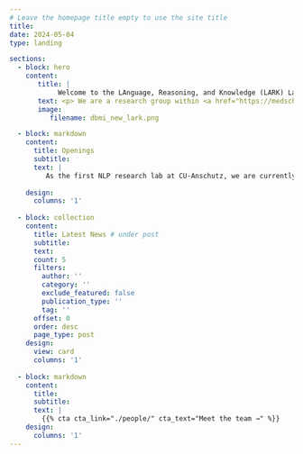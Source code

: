 ```yaml
---
# Leave the homepage title empty to use the site title
title:
date: 2024-05-04
type: landing

sections:
  - block: hero
    content:
       title: |
            Welcome to the LAnguage, Reasoning, and Knowledge (LARK) Lab 
       text: <p> We are a research group within <a href="https://medschool.cuanschutz.edu/dbmi">Department of Biomedical Informatics, University of Colorado, Anschutz Campus</a>, led by <a href="https://serenayj.github.io/">Dr. Yanjun Gao</a>. By developing foundational technologies and conducting cutting-edge research in natural language processing (NLP) with innovative artificial intelligence (AI), the lab is dedicated to creating powerful tools that tackle critical healthcare challenges and integrate seamlessly into healthcare systems. </p> 
       image:
          filename: dbmi_new_lark.png  

  - block: markdown
    content:
      title: Openings 
      subtitle:
      text: |
         As the first NLP research lab at CU-Anschutz, we are currently seeking passionate individuals eager to make a significant impact on NLP and AI in health, with openings available for Postdoctoral Researchers, PhD Students, Data Scientists, and Research Interns. If you are interested in being part of us, apply here: [link](https://forms.gle/DWRmJ86RERBgqqVz9)!  
    
    design:
      columns: '1'
  
  - block: collection
    content:
      title: Latest News # under post
      subtitle:
      text:
      count: 5
      filters:
        author: ''
        category: ''
        exclude_featured: false
        publication_type: ''
        tag: ''
      offset: 0
      order: desc
      page_type: post
    design:
      view: card
      columns: '1'
  
  - block: markdown
    content:
      title:
      subtitle:
      text: |
        {{% cta cta_link="./people/" cta_text="Meet the team →" %}}
    design:
      columns: '1'
---
```

